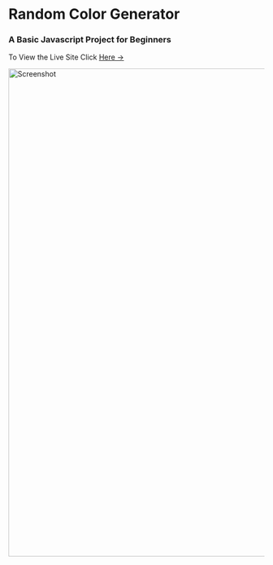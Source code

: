 <h1>Random Color Generator</h1>
<h3>A Basic Javascript Project for Beginners</h3>
<p>To View the Live Site Click <a href="https://bucolic-douhua-929a61.netlify.app/">Here →</a></p>
<img width="959" alt="Screenshot" src="https://github.com/Muhammad-Taha-Baig/random-color-generator/assets/145540258/25e95328-cdd7-44aa-82ab-ff7c58821e59">



